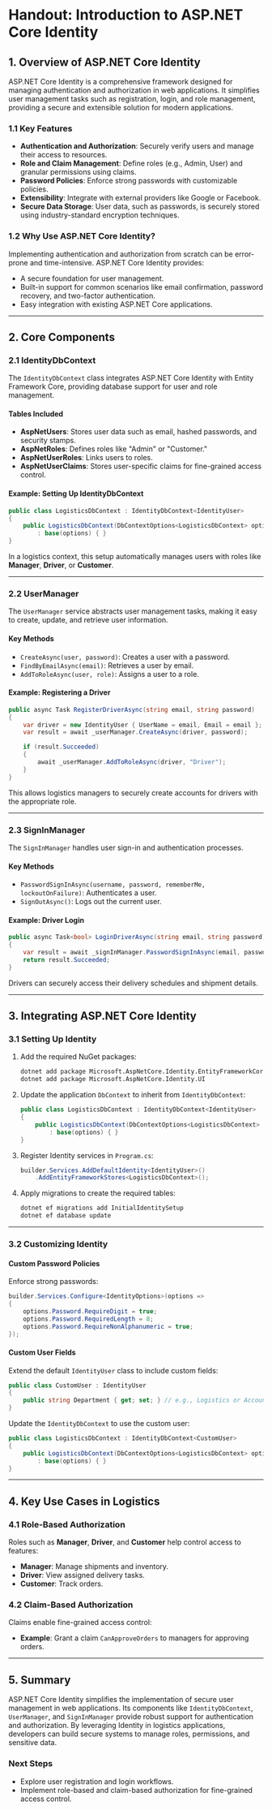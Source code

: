 # Handout: Introduction to ASP.NET Core Identity

## **1. Overview of ASP.NET Core Identity**

ASP.NET Core Identity is a comprehensive framework designed for managing authentication and authorization in web applications. It simplifies user management tasks such as registration, login, and role management, providing a secure and extensible solution for modern applications.

### **1.1 Key Features**

- **Authentication and Authorization**: Securely verify users and manage their access to resources.
- **Role and Claim Management**: Define roles (e.g., Admin, User) and granular permissions using claims.
- **Password Policies**: Enforce strong passwords with customizable policies.
- **Extensibility**: Integrate with external providers like Google or Facebook.
- **Secure Data Storage**: User data, such as passwords, is securely stored using industry-standard encryption techniques.

### **1.2 Why Use ASP.NET Core Identity?**

Implementing authentication and authorization from scratch can be error-prone and time-intensive. ASP.NET Core Identity provides:

- A secure foundation for user management.
- Built-in support for common scenarios like email confirmation, password recovery, and two-factor authentication.
- Easy integration with existing ASP.NET Core applications.

---

## **2. Core Components**

### **2.1 IdentityDbContext**

The `IdentityDbContext` class integrates ASP.NET Core Identity with Entity Framework Core, providing database support for user and role management.

#### **Tables Included**

- **AspNetUsers**: Stores user data such as email, hashed passwords, and security stamps.
- **AspNetRoles**: Defines roles like "Admin" or "Customer."
- **AspNetUserRoles**: Links users to roles.
- **AspNetUserClaims**: Stores user-specific claims for fine-grained access control.

#### **Example: Setting Up IdentityDbContext**

```csharp
public class LogisticsDbContext : IdentityDbContext<IdentityUser>
{
    public LogisticsDbContext(DbContextOptions<LogisticsDbContext> options)
        : base(options) { }
}
```

In a logistics context, this setup automatically manages users with roles like **Manager**, **Driver**, or **Customer**.

---

### **2.2 UserManager**

The `UserManager` service abstracts user management tasks, making it easy to create, update, and retrieve user information.

#### **Key Methods**

- `CreateAsync(user, password)`: Creates a user with a password.
- `FindByEmailAsync(email)`: Retrieves a user by email.
- `AddToRoleAsync(user, role)`: Assigns a user to a role.

#### **Example: Registering a Driver**

```csharp
public async Task RegisterDriverAsync(string email, string password)
{
    var driver = new IdentityUser { UserName = email, Email = email };
    var result = await _userManager.CreateAsync(driver, password);

    if (result.Succeeded)
    {
        await _userManager.AddToRoleAsync(driver, "Driver");
    }
}
```

This allows logistics managers to securely create accounts for drivers with the appropriate role.

---

### **2.3 SignInManager**

The `SignInManager` handles user sign-in and authentication processes.

#### **Key Methods**

- `PasswordSignInAsync(username, password, rememberMe, lockoutOnFailure)`: Authenticates a user.
- `SignOutAsync()`: Logs out the current user.

#### **Example: Driver Login**

```csharp
public async Task<bool> LoginDriverAsync(string email, string password)
{
    var result = await _signInManager.PasswordSignInAsync(email, password, false, false);
    return result.Succeeded;
}
```

Drivers can securely access their delivery schedules and shipment details.

---

## **3. Integrating ASP.NET Core Identity**

### **3.1 Setting Up Identity**

1. Add the required NuGet packages:

   ```bash
   dotnet add package Microsoft.AspNetCore.Identity.EntityFrameworkCore
   dotnet add package Microsoft.AspNetCore.Identity.UI
   ```

2. Update the application `DbContext` to inherit from `IdentityDbContext`:

   ```csharp
   public class LogisticsDbContext : IdentityDbContext<IdentityUser>
   {
       public LogisticsDbContext(DbContextOptions<LogisticsDbContext> options)
           : base(options) { }
   }
   ```

3. Register Identity services in `Program.cs`:

   ```csharp
   builder.Services.AddDefaultIdentity<IdentityUser>()
       .AddEntityFrameworkStores<LogisticsDbContext>();
   ```

4. Apply migrations to create the required tables:

   ```bash
   dotnet ef migrations add InitialIdentitySetup
   dotnet ef database update
   ```

---

### **3.2 Customizing Identity**

#### **Custom Password Policies**

Enforce strong passwords:

```csharp
builder.Services.Configure<IdentityOptions>(options =>
{
    options.Password.RequireDigit = true;
    options.Password.RequiredLength = 8;
    options.Password.RequireNonAlphanumeric = true;
});
```

#### **Custom User Fields**

Extend the default `IdentityUser` class to include custom fields:

```csharp
public class CustomUser : IdentityUser
{
    public string Department { get; set; } // e.g., Logistics or Accounting
}
```

Update the `IdentityDbContext` to use the custom user:

```csharp
public class LogisticsDbContext : IdentityDbContext<CustomUser>
{
    public LogisticsDbContext(DbContextOptions<LogisticsDbContext> options)
        : base(options) { }
}
```

---

## **4. Key Use Cases in Logistics**

### **4.1 Role-Based Authorization**

Roles such as **Manager**, **Driver**, and **Customer** help control access to features:

- **Manager**: Manage shipments and inventory.
- **Driver**: View assigned delivery tasks.
- **Customer**: Track orders.

### **4.2 Claim-Based Authorization**

Claims enable fine-grained access control:

- **Example**: Grant a claim `CanApproveOrders` to managers for approving orders.

---

## **5. Summary**

ASP.NET Core Identity simplifies the implementation of secure user management in web applications. Its components like `IdentityDbContext`, `UserManager`, and `SignInManager` provide robust support for authentication and authorization. By leveraging Identity in logistics applications, developers can build secure systems to manage roles, permissions, and sensitive data.

### **Next Steps**

- Explore user registration and login workflows.
- Implement role-based and claim-based authorization for fine-grained access control.
